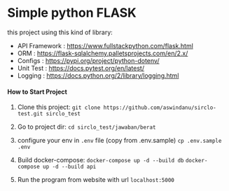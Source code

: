# Simple python FLASK

this project using this kind of library:
* API Framework : https://www.fullstackpython.com/flask.html
* ORM : https://flask-sqlalchemy.palletsprojects.com/en/2.x/
* Configs : https://pypi.org/project/python-dotenv/
* Unit Test : https://docs.pytest.org/en/latest/
* Logging : https://docs.python.org/2/library/logging.html

#### How to Start Project
1. Clone this project:
    ```git clone https://github.com/aswindanu/sirclo-test.git sirclo_test```

2. Go to project dir:
    ```cd sirclo_test/jawaban/berat```

3. configure your env in `.env` file (copy from .env.sample)
    ```cp .env.sample .env```

4. Build docker-compose:
    ```docker-compose up -d --build db```
    ```docker-compose up -d --build api```

5. Run the program from website with url `localhost:5000`
